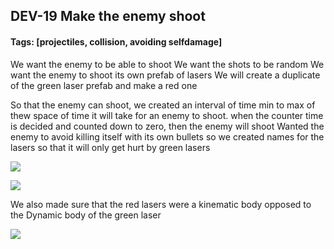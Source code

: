 ## DEV-19 Make the enemy shoot
#### Tags: [projectiles, collision, avoiding selfdamage]


We want the enemy to be able to shoot
We want the shots to be random
We want the enemy to shoot its own prefab of lasers
We will create a duplicate of the green laser prefab and make a red one

So that the enemy can shoot, we created an interval of time min to max of thew space of time it will take for an enemy to shoot.
when the counter time is decided and counted down to zero, then the enemy will shoot
Wanted the enemy to avoid killing itself with its own bullets so we created names for the lasers so that it will only get hurt by green lasers

![](../images/DEV-19-A.jpg)


![](../images/DEV-19-B.jpg)


We also made sure that the red lasers were a kinematic body opposed to the Dynamic body of the green laser

![](../images/DEV-19-C.jpg)
